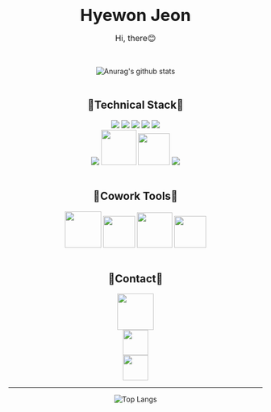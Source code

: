 <strong style="text-align:center;font-size:33px;display:block;">Hyewon Jeon</strong>

<p style="text-align:center;font-size:16px">Hi, there😊</span>

<div align="center">

<br>

![Anurag's github stats](https://github-readme-stats.vercel.app/api?username=hyennii&show_icons=true&theme=react)
<br />
<br />

## 🌵Technical Stack🌵

<img src="https://img.shields.io/badge/HTML-E34F26?style=flat-square&logo=HTML5&logoColor=white"/>
<img src="https://img.shields.io/badge/CSS3-F68212?style=flat-square&logo=CSS3&logoColor=white"/>
<img src="https://img.shields.io/badge/SCSS-CC6699?style=flat-square&logo=Sass&logoColor=white"/>
<img src="https://img.shields.io/badge/JavaScript-F7DF1E?style=flat-square&logo=JavaScript&logoColor=white"/>
<img src="https://img.shields.io/badge/VSCode-007ACC?style=flat-square&logo=VSCode&logoColor=white"/>
<br>
<img src="https://img.shields.io/badge/phpStorm-000000?style=flat-square&logo=phpStorm&logoColor=white"/>
<img src="https://img.shields.io/badge/jquery-0769AD?style=for-the-badge&logo=jquery&logoColor=white" width="70">
<img src="https://img.shields.io/badge/React-61DAFB?style=for-the-badge&logo=react&logoColor=black" width="63">
<img src="https://img.shields.io/badge/Python-3776AB?style=flat-square&logo=python&logoColor=white"/>


<br />
<br />

## 🎠Cowork Tools🎠

<img src="https://img.shields.io/badge/github-181717?style=for-the-badge&logo=github&logoColor=white" width="72">
<img src="https://img.shields.io/badge/gitlab-FC6D26?style=for-the-badge&logo=gitlab&logoColor=white" width="63">
<img src="https://img.shields.io/badge/notion-000000?style=for-the-badge&logo=notion&logoColor=white" width="70">
<img src="https://img.shields.io/badge/slack-4A154B?style=for-the-badge&logo=slack&logoColor=white" width="63">

<br />
<br />

## 🚗Contact🚗

<a href="https://www.instagram.com/hye__nnii/" target="_blank">
    <img src="https://img.shields.io/badge/instagram-E4405F?style=for-the-badge&logo=instagram&logoColor=white" width="72">
</a>

<br>

<a href="mailto:jhyewon4170@gmail.com" target="_blank">
    <img src="https://img.shields.io/badge/gmail-EA4335?style=for-the-badge&logo=gmail&logoColor=black" width="50">
</a>

<br>

<a href="https://velog.io/@hyennii/posts" target="_blank">
    <img src="https://img.shields.io/badge/velog-20C997?style=for-the-badge&logo=velog&logoColor=black" width="50">
</a>

--------------------------------------------


![Top Langs](https://github-readme-stats.vercel.app/api/top-langs/?username=hyennii&layout=compact&theme=react)</div>
